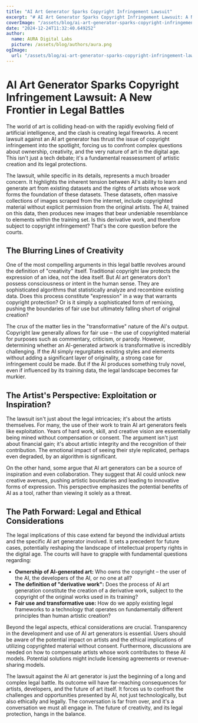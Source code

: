 ```yaml
---
title: "AI Art Generator Sparks Copyright Infringement Lawsuit"
excerpt: "# AI Art Generator Sparks Copyright Infringement Lawsuit: A New Frontier in Legal Battles  The world of art is colliding head-on with the rapidly evol"
coverImage: "/assets/blog/ai-art-generator-sparks-copyright-infringement-lawsuit.jpg"
date: "2024-12-24T11:32:40.649252"
author:
  name: AURA Digital Labs
  picture: /assets/blog/authors/aura.png
ogImage:
  url: "/assets/blog/ai-art-generator-sparks-copyright-infringement-lawsuit.jpg"
---
```


# AI Art Generator Sparks Copyright Infringement Lawsuit: A New Frontier in Legal Battles

The world of art is colliding head-on with the rapidly evolving field of artificial intelligence, and the clash is creating legal fireworks.  A recent lawsuit against an AI art generator has thrust the issue of copyright infringement into the spotlight, forcing us to confront complex questions about ownership, creativity, and the very nature of art in the digital age. This isn't just a tech debate; it's a fundamental reassessment of artistic creation and its legal protections.

The lawsuit, while specific in its details, represents a much broader concern.  It highlights the inherent tension between AI's ability to learn and generate art from existing datasets and the rights of artists whose work forms the foundation of these datasets.  These datasets, often massive collections of images scraped from the internet, include copyrighted material without explicit permission from the original artists.  The AI, trained on this data, then produces new images that bear undeniable resemblance to elements within the training set.  Is this derivative work, and therefore subject to copyright infringement?  That's the core question before the courts.


## The Blurring Lines of Creativity

One of the most compelling arguments in this legal battle revolves around the definition of "creativity" itself.  Traditional copyright law protects the expression of an idea, not the idea itself.  But AI art generators don't possess consciousness or intent in the human sense. They are sophisticated algorithms that statistically analyze and recombine existing data.  Does this process constitute "expression" in a way that warrants copyright protection? Or is it simply a sophisticated form of remixing, pushing the boundaries of fair use but ultimately falling short of original creation?

The crux of the matter lies in the "transformative" nature of the AI's output.  Copyright law generally allows for fair use – the use of copyrighted material for purposes such as commentary, criticism, or parody.  However, determining whether an AI-generated artwork is transformative is incredibly challenging.  If the AI simply regurgitates existing styles and elements without adding a significant layer of originality, a strong case for infringement could be made.  But if the AI produces something truly novel, even if influenced by its training data, the legal landscape becomes far murkier.


##  The Artist's Perspective:  Exploitation or Inspiration?

The lawsuit isn't just about the legal intricacies; it's about the artists themselves.  For many, the use of their work to train AI art generators feels like exploitation.  Years of hard work, skill, and creative vision are essentially being mined without compensation or consent.  The argument isn't just about financial gain; it's about artistic integrity and the recognition of their contribution.  The emotional impact of seeing their style replicated, perhaps even degraded, by an algorithm is significant.

On the other hand, some argue that AI art generators can be a source of inspiration and even collaboration.  They suggest that AI could unlock new creative avenues, pushing artistic boundaries and leading to innovative forms of expression.  This perspective emphasizes the potential benefits of AI as a tool, rather than viewing it solely as a threat.


##  The Path Forward:  Legal and Ethical Considerations

The legal implications of this case extend far beyond the individual artists and the specific AI art generator involved.  It sets a precedent for future cases, potentially reshaping the landscape of intellectual property rights in the digital age.  The courts will have to grapple with fundamental questions regarding:

* **Ownership of AI-generated art:** Who owns the copyright – the user of the AI, the developers of the AI, or no one at all?
* **The definition of "derivative work":**  Does the process of AI art generation constitute the creation of a derivative work, subject to the copyright of the original works used in its training?
* **Fair use and transformative use:**  How do we apply existing legal frameworks to a technology that operates on fundamentally different principles than human artistic creation?


Beyond the legal aspects, ethical considerations are crucial.  Transparency in the development and use of AI art generators is essential.  Users should be aware of the potential impact on artists and the ethical implications of utilizing copyrighted material without consent.  Furthermore, discussions are needed on how to compensate artists whose work contributes to these AI models.  Potential solutions might include licensing agreements or revenue-sharing models.


The lawsuit against the AI art generator is just the beginning of a long and complex legal battle.  Its outcome will have far-reaching consequences for artists, developers, and the future of art itself.  It forces us to confront the challenges and opportunities presented by AI, not just technologically, but also ethically and legally.  The conversation is far from over, and it's a conversation we must all engage in.  The future of creativity, and its legal protection, hangs in the balance.

